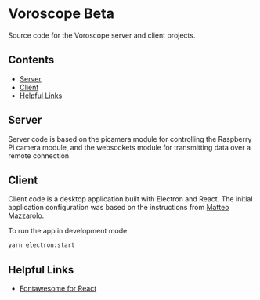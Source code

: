 # Voroscope Beta
Source code for the Voroscope server and client projects.

## Contents
* [Server](#server)
* [Client](#client)
* [Helpful Links](#helpful-links)

## Server
Server code is based on the picamera module for controlling the Raspberry Pi camera module, and the websockets module for transmitting data over a remote connection.

## Client
Client code is a desktop application built with Electron and React. The initial application configuration was based on the instructions from [Matteo Mazzarolo](https://mmazzarolo.com/blog/2021-08-12-building-an-electron-application-using-create-react-app/).

To run the app in development mode:
```bash
yarn electron:start
```

## Helpful Links
* [Fontawesome for React](https://fontawesome.com/v5/docs/web/use-with/react)